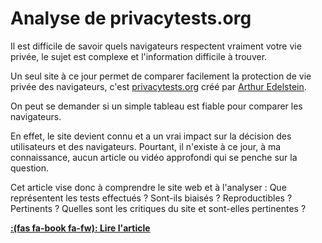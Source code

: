 # Analyse de privacytests.org


<!--more-->

Il est difficile de savoir quels navigateurs respectent vraiment votre vie privée, le sujet est complexe et l'information difficile à trouver.

Un seul site à ce jour permet de comparer facilement la protection de vie privée des navigateurs, c'est [privacytests.org](https://privacytests.org) créé par [Arthur Edelstein](https://www.linkedin.com/in/arthuredelstein/).

On peut se demander si un simple tableau est fiable pour comparer les navigateurs.

En effet, le site devient connu et a un vrai impact sur la décision des utilisateurs et des navigateurs. Pourtant, il n'existe à ce jour, à ma connaissance, aucun article ou vidéo approfondi qui se penche sur la question.

Cet article vise donc à comprendre le site web et à l'analyser : Que représentent les tests effectués ? Sont-ils biaisés ? Reproductibles ? Pertinents ? Quelles sont les critiques du site et sont-elles pertinentes ?

[**:(fas fa-book fa-fw): Lire l'article**](overviewOfPrivacyTests.pdf)

